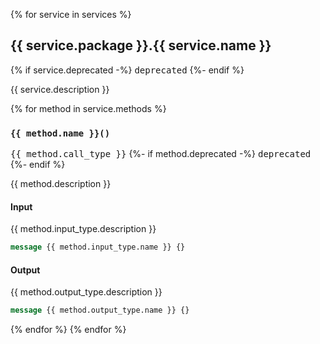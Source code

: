 {% for service in services %}
## {{ service.package }}.{{ service.name }}

{% if service.deprecated -%}
<kbd>deprecated</kbd>
{%- endif %}

{{ service.description }}

{% for method in service.methods %}
### `{{ method.name }}()`

<kbd>{{ method.call_type }}</kbd>
{%- if method.deprecated -%}
<kbd>deprecated</kbd>
{%- endif %}

{{ method.description }}

#### Input

{{ method.input_type.description }}

```proto
message {{ method.input_type.name }} {}
```

#### Output

{{ method.output_type.description }}

```proto
message {{ method.output_type.name }} {}
```

{% endfor %}
{% endfor %}
